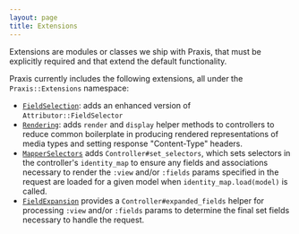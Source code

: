 ```yaml
---
layout: page
title: Extensions
---
```


Extensions are modules or classes we ship with Praxis, that must be explicitly required and that extend the default functionality.

Praxis currently includes the following extensions, all under the `Praxis::Extensions`
namespace:

  * [`FieldSelection`](./field_selection): adds an enhanced version of `Attributor::FieldSelector`
  * [`Rendering`](./rendering): adds `render` and `display` helper methods to controllers to
reduce common boilerplate in producing rendered representations of media types
and setting response "Content-Type" headers.
  * [`MapperSelectors`](./mapper_selectors) adds `Controller#set_selectors`, which sets selectors
  in the controller's `identity_map` to ensure any fields and associations
  necessary to render the `:view` and/or `:fields` params specified in the
  request are loaded for a given model when `identity_map.load(model)` is called.
  * [`FieldExpansion`](./field_expansion) provides a `Controller#expanded_fields` helper for
processing `:view` and/or `:fields` params to determine the final set fields
necessary to handle the request.
